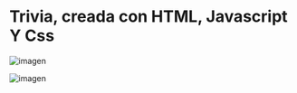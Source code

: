 # Trivia, creada con HTML, Javascript Y Css

![imagen](https://github.com/LesliePacheco91/trivia/assets/126528844/3cbe941a-9b38-4a06-b74e-1615e196bf87)


![imagen](https://github.com/LesliePacheco91/trivia/assets/126528844/349205b1-5386-42c0-8c95-f37e93e0ae1f)


